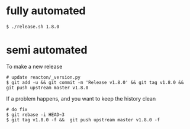 
# fully automated

    $ ./release.sh 1.8.0

# semi automated
To make a new release
```
# update reacton/_version.py
$ git add -u && git commit -m 'Release v1.8.0' && git tag v1.8.0 && git push upstream master v1.8.0
```


If a problem happens, and you want to keep the history clean
```
# do fix
$ git rebase -i HEAD~3
$ git tag v1.8.0 -f &&  git push upstream master v1.8.0 -f
```
